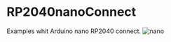 # RP2040nanoConnect
Examples whit Arduino nano RP2040 connect.
![nano](https://store-cdn.arduino.cc/uni/catalog/product/cache/1/image/520x330/604a3538c15e081937dbfbd20aa60aad/a/b/abx00053_00.default.jpg)

